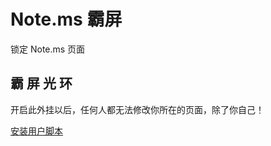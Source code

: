 # Note.ms 霸屏
锁定 Note.ms 页面

## 霸 屏 光 环

开启此外挂以后，任何人都无法修改你所在的页面，除了你自己！

[安装用户脚本](https://github.com/rHanbowChic/overlord/raw/main/Overlord.user.js)
